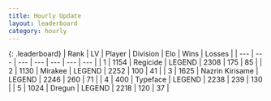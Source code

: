 ```yaml
---
title: Hourly Update
layout: leaderboard
category: hourly
---
```


{: .leaderboard}
| Rank | LV | Player | Division | Elo | Wins | Losses |
| --- | --- | --- | --- | --- | --- | --- |
| <span data-change="0">1</span> | 1154 | <span title="ID: 353063">Regicide</span> | LEGEND | <span data-change="7">2308</span> | <span data-change="2">175</span> | <span data-change="0">85</span> |
| <span data-change="0">2</span> | 1130 | <span title="ID: 416373">Mirakee</span> | LEGEND | <span data-change="0">2252</span> | <span data-change="0">100</span> | <span data-change="0">41</span> |
| <span data-change="0">3</span> | 1625 | <span title="ID: 315148">Nazrin Kirisame</span> | LEGEND | <span data-change="0">2246</span> | <span data-change="0">260</span> | <span data-change="0">71</span> |
| <span data-change="0">4</span> | 400 | <span title="ID: 628233">Typeface</span> | LEGEND | <span data-change="0">2238</span> | <span data-change="0">239</span> | <span data-change="0">130</span> |
| <span data-change="0">5</span> | 1024 | <span title="ID: 337810">Dregun</span> | LEGEND | <span data-change="0">2218</span> | <span data-change="0">120</span> | <span data-change="0">37</span> |